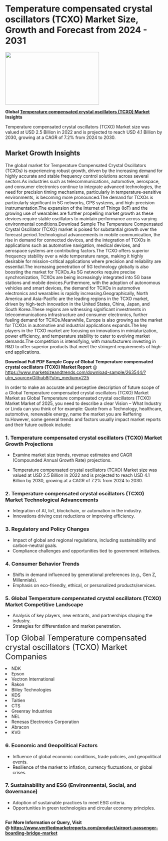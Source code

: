 <H1>Temperature compensated crystal oscillators (TCXO) Market Size, Growth and Forecast from 2024 - 2031</H1><img class="aligncenter size-medium wp-image-584254" src="https://thirdeyenews.in/wp-content/uploads/2024/09/Global-Market-Research-300x168.jpeg" alt="" width="300" height="168" /><p><strong>Global&nbsp;<a href="https://www.marketsizeandtrends.com/download-sample/263544/?utm_source=Github8j?utm_medium=225">Temperature compensated crystal oscillators (TCXO) Market</a> Insights</strong></p><p>Temperature compensated crystal oscillators (TCXO) Market size was valued at USD 2.5 Billion in 2022 and is projected to reach USD 4.1 Billion by 2030, growing at a CAGR of 7.2% from 2024 to 2030.</p><p><h2>Market Growth Insights</h2> The global market for Temperature Compensated Crystal Oscillators (TCXOs) is experiencing robust growth, driven by the increasing demand for highly accurate and stable frequency control solutions across several sectors.As industries such as telecommunications, automotive, aerospace, and consumer electronics continue to integrate advanced technologies, the need for precision timing mechanisms, particularly in temperature-sensitive environments, is becoming more pronounced.The demand for TCXOs is particularly significant in 5G networks, GPS systems, and high-precision instrumentation.The expansion of the Internet of Things (IoT) and the growing use of wearables are further propelling market growth as these devices require stable oscillators to maintain performance across varying environmental conditions.Download Sample The Temperature Compensated Crystal Oscillator (TCXO) market is poised for substantial growth over the forecast period.Technological advancements in mobile communication, the rise in demand for connected devices, and the integration of TCXOs in applications such as automotive navigation, medical devices, and aerospace systems are contributing factors.The TCXO offers superior frequency stability over a wide temperature range, making it highly desirable for mission-critical applications where precision and reliability are essential.The increasing penetration of 5G technology globally is also boosting the market for TCXOs.As 5G networks require precise synchronization, TCXOs are being increasingly integrated into 5G base stations and mobile devices.Furthermore, with the adoption of autonomous vehicles and smart devices, the demand for TCXOs in automotive electronics and wearables is rapidly increasing.Geographically, North America and Asia-Pacific are the leading regions in the TCXO market, driven by high-tech innovation in the United States, China, Japan, and South Korea.These regions are witnessing significant investments in telecommunications infrastructure and consumer electronics, further fueling demand for TCXOs.Meanwhile, Europe is also growing as the market for TCXOs in automotive and industrial applications expands.The key players in the TCXO market are focusing on innovations in miniaturization, power efficiency, and temperature stability to cater to evolving market demands.The competition is intensifying, with manufacturers investing in R&D to offer superior products that meet the stringent requirements of high-end applications.</p><p><span class=""><strong>Download Full PDF Sample Copy of Global Temperature compensated crystal oscillators (TCXO) Market Report</strong> @ <a href="https://www.marketsizeandtrends.com/download-sample/263544/?utm_source=Github8j?utm_medium=225" target="_blank">https://www.marketsizeandtrends.com/download-sample/263544/?utm_source=Github8j?utm_medium=225</a></span></p><p>In order to make an accurate and perceptive description of future scope of a Global&nbsp;Temperature compensated crystal oscillators (TCXO) Market Market as Global&nbsp;Temperature compensated crystal oscillators (TCXO) Market Market of 2025, you need to describe a clear Vision &ndash; What Industry or Linda can you think of for example: Quote from a Technology, healthcare, automotive, renewable energy, name the market you are Reffering to.However, some general trends and factors usually impact market reports and their future outlook include:</p><h3>1.&nbsp;<strong>Temperature compensated crystal oscillators (TCXO) Market Growth Projections</strong></h3><ul><li>Examine market size trends, revenue estimates and CAGR (Compounded Annual Growth Rate) projections.</li><li><p>Temperature compensated crystal oscillators (TCXO) Market size was valued at USD 2.5 Billion in 2022 and is projected to reach USD 4.1 Billion by 2030, growing at a CAGR of 7.2% from 2024 to 2030.</p></li></ul><h3>2.&nbsp;<strong>Temperature compensated crystal oscillators (TCXO) Market Technological Advancements</strong></h3><ul><li>Integration of AI, IoT, blockchain, or automation in the industry.</li><li>Innovations driving cost reductions or improving efficiency.</li></ul><h3>3.&nbsp;<strong>Regulatory and Policy Changes</strong></h3><ul><li>Impact of global and regional regulations, including sustainability and carbon-neutral goals.</li><li>Compliance challenges and opportunities tied to government initiatives.</li></ul><h3>4.&nbsp;<strong>Consumer Behavior Trends</strong></h3><ul><li>Shifts in demand influenced by generational preferences (e.g., Gen Z, Millennials).</li><li>Emphasis on eco-friendly, ethical, or personalized products/services.</li></ul><h3>5.&nbsp;<strong>Global Temperature compensated crystal oscillators (TCXO) Market Competitive Landscape</strong></h3><ul><li>Analysis of key players, new entrants, and partnerships shaping the industry.</li><li>Strategies for differentiation and market penetration.</li></ul><p data-pm-slice="1 1 []"><span style="color: inherit; font-family: inherit; font-size: 25px;">Top Global Temperature compensated crystal oscillators (TCXO) Market Companies</span></p><div class="" data-test-id=""><p><li>NDK</li><li> Epson</li><li> Vectron International</li><li> Rakon</li><li> Bliley Technologies</li><li> KDS</li><li> Taitien</li><li> CTS</li><li> Greenray Industries</li><li> NEL</li><li> Renesas Electronics Corporation</li><li> Abracon</li><li> KVG</li></p></div><h3>6.&nbsp;<strong>Economic and Geopolitical Factors</strong></h3><ul><li>Influence of global economic conditions, trade policies, and geopolitical events.</li><li>Resilience of the market to inflation, currency fluctuations, or global crises.</li></ul><h3>7.&nbsp;<strong>Sustainability and ESG (Environmental, Social, and Governance)</strong></h3><ul><li>Adoption of sustainable practices to meet ESG criteria.</li><li>Opportunities in green technologies and circular economy principles.</li></ul><h2><strong style="font-size: 14px;">For More Information or Query, Visit @&nbsp;</strong><a style="background-color: #ffffff; font-size: 14px;" href="https://www.marketsizeandtrends.com/report/temperature-compensated-crystal-oscillators-tcxo-market/" target="_blank">https://www.verifiedmarketreports.com/product/airport-passenger-boarding-bridge-market</a></h2>